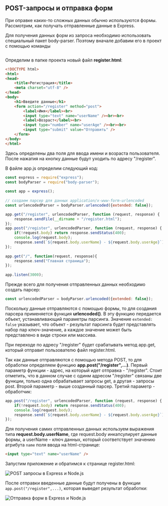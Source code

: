 ## POST-запросы и отправка форм

При оправке каких-то сложных данных обычно используются формы. Рассмотрим, как получать отправленные данные в Express.

Для получения данных форм из запроса необходимо использовать специальный пакет body-parser. 
Поэтому вначале добавим его в проект с помощью команды

```

```

Определим в папке проекта новый файл **register.html**:

```html
<!DOCTYPE html>
<html>
<head>
    <title>Регистрация</title>
    <meta charset="utf-8" />
</head>
<body>
    <h1>Введите данные</h1>
    <form action="/register" method="post">
        <label>Имя</label><br>
        <input type="text" name="userName" /><br><br>
        <label>Возраст</label><br>
        <input type="number" name="userAge" /><br><br>
        <input type="submit" value="Отправить" />
    </form>
</body>
</html>
```

Здесь определены два поля для ввода имени и возраста пользователя. После нажатия на кнопку данные будут уходить по адресу "/register".

В файле app.js определим следующий код:

```js
const express = require("express");
const bodyParser = require("body-parser");
 
const app = express();
 
// создаем парсер для данных application/x-www-form-urlencoded
const urlencodedParser = bodyParser.urlencoded({extended: false});

app.get("/register", urlencodedParser, function (request, response) {
    response.sendFile(__dirname + "/register.html");
});
app.post("/register", urlencodedParser, function (request, response) {
    if(!request.body) return response.sendStatus(400);
    console.log(request.body);
    response.send(`${request.body.userName} - ${request.body.userAge}`);
});
 
app.get("/", function(request, response){
    response.send("Главная страница");
});
 
app.listen(3000);
```

Прежде всего для получения отправленных данных необходимо создать парсер:

```js
const urlencodedParser = bodyParser.urlencoded({extended: false});
```

Поскольку данные отправляются с помощью формы, то для создания парсера применяется функция **urlencoded()**. 
В эту функцию передается объект, устанавливающий параметры парсинга. Значение `extended: false` указывает, что объект - результат парсинга 
будет представлять набор пар ключ-значение, а каждое значение может быть представлено в виде строки или массива.

При переходе по адресу "/register" будет срабатывать метод app.get, который отправит пользователю файл register.html.

Так как данные отправляются с помощью метода POST, то для обработки определяем функцию **app.post("/register",...)**. 
Первый параметр функции - адрес, на который идет отправка - "/register". Стоит отметить, что в данном случае с одинм адресом "/register" связаны две функции, 
только одна обрабатывает запросы get, а другая - запросы post. Второй параметр - выше созданный парсер. Третий параметр - обработчик:

```js
app.post("/register", urlencodedParser, function (request, response) {
    if(!request.body) return response.sendStatus(400);
    console.log(request.body);
    response.send(`${request.body.userName} - ${request.body.userAge}`);
});
```

Для получения самих отправленных данных используем выражения типа **request.body.userName**, где request.body инкапсулирует данные формы, 
а userName - ключ данных, который соответствует значению атрибута `name` поля ввода на html-странице:

```html
<input type="text" name="userName" />
```

Запустим приложение и обратимся к странице register.html:

![POST запросы в Express и Node.js](https://metanit.com/web/nodejs/pics/4.20.png)

После отправки введенные данные будут получены в функции `app.post("/register",...)`, которая выведет результат обработки:

![Отправка форм в Express и Node.js](https://metanit.com/web/nodejs/pics/4.21.png)


